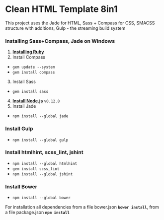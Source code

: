 # Clean HTML Template 8in1
This project uses the Jade for HTML, Sass + Compass for CSS, SMACSS structure with additions, Gulp - the streaming build system
### Installing Sass+Compass, Jade on Windows
1. **[Installing Ruby](http://rubyinstaller.org/downloads/)**
2. Install Compass
  * `gem update --system`
  * `gem install compass`
3. Install Sass
  * `gem install sass`
4. **[Install Node.js](https://nodejs.org/dist/latest-v0.12.x/)** `v0.12.8`
5. Install Jade
  * `npm install --global jade`

### Install Gulp
* `npm install --global gulp`

### Install htmlhint, scss_lint, jshint
* `npm install --global htmlhint`
* `gem install scss_lint`
* `npm install --global jshint`
 
### Install Bower
* `npm install --global bower`

For installation all dependencies from a file bower.json **`bower install`**, from a file package.json **`npm install`**
